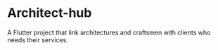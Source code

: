 # Architect-hub

A Flutter project that link architectures and craftsmen with clients who needs their services.

